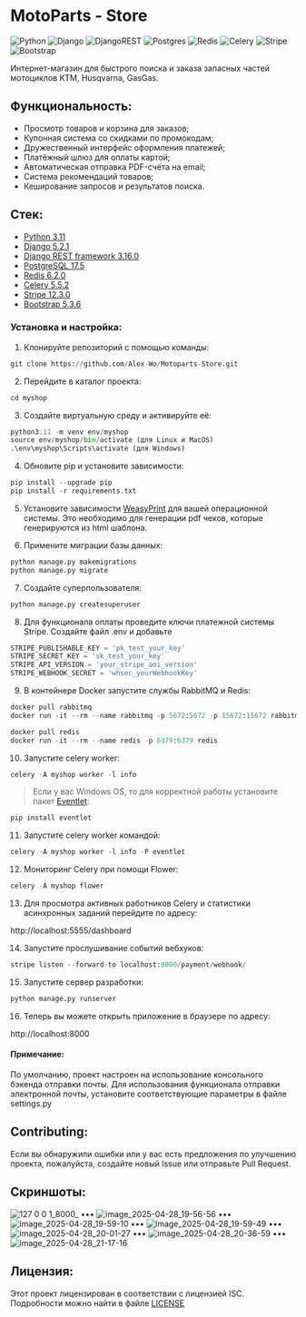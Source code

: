 # MotoParts - Store

![Python](https://img.shields.io/badge/python-3670A0?style=for-the-badge&logo=python&logoColor=ffdd54)
![Django](https://img.shields.io/badge/django-%23092E20.svg?style=for-the-badge&logo=django&logoColor=white)
![DjangoREST](https://img.shields.io/badge/DJANGO-REST-ff1709?style=for-the-badge&logo=django&logoColor=white&color=ff1709&labelColor=gray)
![Postgres](https://img.shields.io/badge/postgres-%23316192.svg?style=for-the-badge&logo=postgresql&logoColor=white)
![Redis](https://img.shields.io/badge/redis-%23DD0031.svg?style=for-the-badge&logo=redis&logoColor=white)
![Celery](https://img.shields.io/badge/celery-%23a9cc54.svg?style=for-the-badge&logo=celery&logoColor=ddf4a4)
![Stripe](https://img.shields.io/badge/Stripe-5469d4?style=for-the-badge&logo=stripe&logoColor=ffffff)
![Bootstrap](https://img.shields.io/badge/bootstrap-%238511FA.svg?style=for-the-badge&logo=bootstrap&logoColor=white)

Интернет-магазин для быстрого поиска и заказа запасных частей мотоциклов KTM, Husqvarna, GasGas.

## Функциональность:

- Просмотр товаров и корзина для заказов;
- Купонная система со скидками по промокодам;
- Дружественный интерфейс оформления платежей;
- Платёжный шлюз для оплаты картой;
- Автоматическая отправка PDF-счёта на email;
- Система рекомендаций товаров;
- Кеширование запросов и результатов поиска.

## Стек:

- [Python 3.11](https://www.python.org/downloads/)
- [Django 5.2.1](https://www.djangoproject.com/download/)
- [Django REST framework 3.16.0](https://www.django-rest-framework.org/)
- [PostgreSQL 17.5](https://www.postgresql.org/)
- [Redis 6.2.0](https://redis.io/downloads/)
- [Celery 5.5.2](https://pypi.org/project/celery/)
- [Stripe 12.3.0](https://stripe.com/)
- [Bootstrap 5.3.6](https://getbootstrap.com/)

### Установка и настройка:

1. Клонируйте репозиторий с помощью команды:
```python
git clone https://github.com/Alex-Wo/Motoparts-Store.git
```
2. Перейдите в каталог проекта:
```python
cd myshop
```
3. Создайте виртуальную среду и активируйте её:
```python
python3.11 -m venv env/myshop
source env/myshop/bin/activate (для Linux и MacOS)
.\env\myshop\Scripts\activate (для Windows)
```
4. Обновите pip и установите зависимости:
```python
pip install --upgrade pip
pip install -r requirements.txt
```
5. Установите зависимости [WeasyPrint](https://doc.courtbouillon.org/weasyprint/stable/first_steps.html) для вашей операционной системы. Это необходимо для генерации pdf чеков, которые генерируются из html шаблона.

6. Примените миграции базы данных:
```python
python manage.py makemigrations
python manage.py migrate
```
7. Создайте суперпользователя:
```python
python manage.py createsuperuser
```
8. Для функционала оплаты проведите ключи платежной системы Stripe. Создайте файл .env и добавьте
```python
STRIPE_PUBLISHABLE_KEY = 'pk_test_your_key'
STRIPE_SECRET_KEY = 'sk_test_your_key'
STRIPE_API_VERSION = 'your_stripe_aoi_version'
STRIPE_WEBHOOK_SECRET = 'whsec_yourWebhookKey'
```
9. В контейнере Docker запустите службы RabbitMQ и Redis:
```python
docker pull rabbitmq
docker run -it --rm --name rabbitmq -p 5672:5672 -p 15672:15672 rabbitmq:management

docker pull redis
docker run -it --rm --name redis -p 6379:6379 redis
```
10. Запустите celery worker:
```python
celery -A myshop worker -l info
```
> Если у вас Windows OS, то для корректной работы установите пакет [Eventlet](https://pypi.org/project/eventlet/):
```python
pip install eventlet
```
11. Запустите celery worker командой:
```python
celery -A myshop worker -l info -P eventlet
```
12. Мониторинг Celery при помощи Flower:
```python
celery -A myshop flower
```
13. Для просмотра активных работников Celery и статистики асинхронных заданий перейдите по адресу:

http://localhost:5555/dashboard

14. Запустите прослушивание событий вебхуков:
```python
stripe listen --forward-to localhost:8000/payment/webhook/
```
15. Запустите сервер разработки:
```python
python manage.py runserver
```
16. Теперь вы можете открыть приложение в браузере по адресу:

http://localhost:8000

#### Примечание:

По умолчанию, проект настроен на использование консольного бэкенда отправки почты. Для использования функционала отправки электронной почты, установите соответствующие параметры в файле settings.py

## Contributing:

Если вы обнаружили ошибки или у вас есть предложения по улучшению проекта, пожалуйста, создайте новый Issue или отправьте Pull Request.

## Скриншоты:

![127 0 0 1_8000_](https://github.com/user-attachments/assets/29fa7d20-7295-4ab7-8fce-75a456bd772e)
•••
![image_2025-04-28_19-56-56](https://github.com/user-attachments/assets/83079272-abf6-42c4-9f6a-f166e824c3e9)
•••
![image_2025-04-28_19-59-10](https://github.com/user-attachments/assets/b9f7edab-73b6-40e4-a00c-d794b1e93d6e)
•••
![image_2025-04-28_19-59-49](https://github.com/user-attachments/assets/a6b7bd94-a739-454b-b3c8-d0e81fd3bab7)
•••
![image_2025-04-28_20-01-27](https://github.com/user-attachments/assets/2573d2c0-9f6d-4d13-aafc-07e5c70bf1bd)
•••
![image_2025-04-28_20-36-59](https://github.com/user-attachments/assets/3e364978-a4dc-487e-ab26-44b9cf57220e)
•••
![image_2025-04-28_21-17-16](https://github.com/user-attachments/assets/e5869e37-0668-4dd3-b5fe-7d61931f5d1a)

## Лицензия:

Этот проект лицензирован в соответствии с лицензией ISC. Подробности можно найти в файле [LICENSE](https://github.com/Alex-Wo/Motoparts-Store/blob/master/LICENSE)

